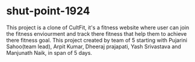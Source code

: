 # shut-point-1924
This project is a clone of CultFit, it's a fitness website where user can join the fitness enviourment and track there fitness that help them to achieve there fitness goal.
This project created by team of 5 starting with Pujarini Sahoo(team lead), Arpit Kumar, Dheeraj prajapati, Yash Srivastava and Manjunath Naik, in span of 5 days.
